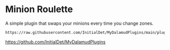 # Minion Roulette
A simple plugin that swaps your minions every time you change zones. 

```
https://raw.githubusercontent.com/InitialDet/MyDalamudPlugins/main/pluginmaster.json
```
https://github.com/InitialDet/MyDalamudPlugins
